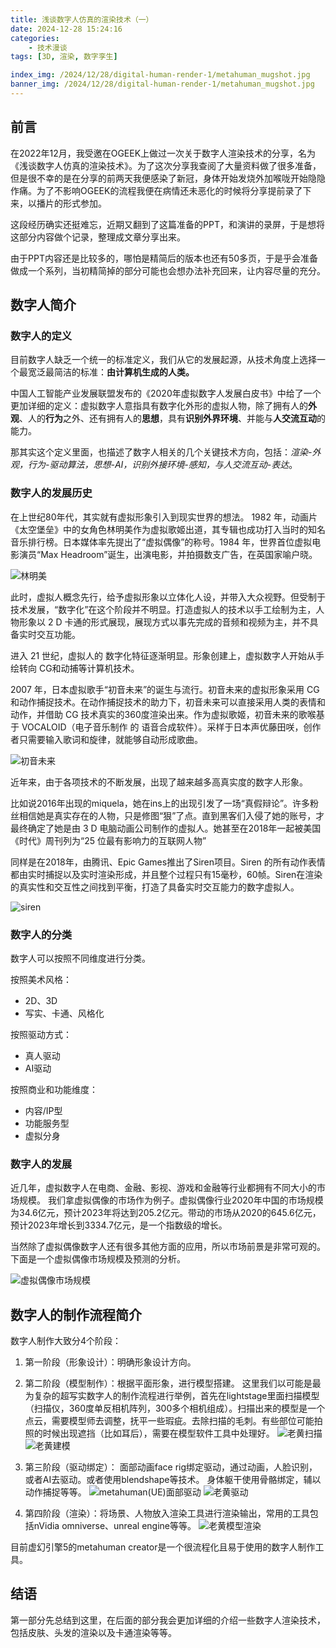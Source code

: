 ```yaml
---
title: 浅谈数字人仿真的渲染技术（一）
date: 2024-12-28 15:24:16
categories: 
	- 技术漫谈
tags: [3D, 渲染, 数字孪生]

index_img: /2024/12/28/digital-human-render-1/metahuman_mugshot.jpg
banner_img: /2024/12/28/digital-human-render-1/metahuman_mugshot.jpg
---
```


## 前言
在2022年12月，我受邀在OGEEK上做过一次关于数字人渲染技术的分享，名为《浅谈数字人仿真的渲染技术》。为了这次分享我查阅了大量资料做了很多准备，但是很不幸的是在分享的前两天我便感染了新冠，身体开始发烧外加喉咙开始隐隐作痛。为了不影响OGEEK的流程我便在病情还未恶化的时候将分享提前录了下来，以播片的形式参加。

这段经历确实还挺难忘，近期又翻到了这篇准备的PPT，和演讲的录屏，于是想将这部分内容做个记录，整理成文章分享出来。

由于PPT内容还是比较多的，哪怕是精简后的版本也还有50多页，于是乎会准备做成一个系列，当初精简掉的部分可能也会想办法补充回来，让内容尽量的充分。

## 数字人简介
### 数字人的定义
目前数字人缺乏一个统一的标准定义，我们从它的发展起源，从技术角度上选择一个最宽泛最简洁的标准：**由计算机生成的人类。**

中国人工智能产业发展联盟发布的《2020年虚拟数字人发展白皮书》中给了一个更加详细的定义：虚拟数字人意指具有数字化外形的虚拟人物，除了拥有人的**外观**、人的**行为**之外、还有拥有人的**思想**，具有**识别外界环境**、并能与**人交流互动**的能力。

那其实这个定义里面，也描述了数字人相关的几个关键技术方向，包括：*渲染-外观，行为-驱动算法，思想-AI，识别外接环境-感知，与人交流互动-表达*。

### 数字人的发展历史

在上世纪80年代，其实就有虚拟形象引入到现实世界的想法。
1982 年，动画片《太空堡垒》中的女角色林明美作为虚拟歌姬出道，其专辑也成功打入当时的知名音乐排行榜。日本媒体率先提出了“虚拟偶像”的称号。1984 年，世界首位虚拟电影演员“Max Headroom”诞生，出演电影，并拍摄数支广告，在英国家喻户晓。

![林明美](林明美.png)

此时，虚拟人概念先行，给予虚拟形象以立体化人设，并带入大众视野。但受制于技术发展，“数字化”在这个阶段并不明显。打造虚拟人的技术以手工绘制为主，人物形象以 2 D 卡通的形式展现，展现方式以事先完成的音频和视频为主，并不具备实时交互功能。

进入 21 世纪，虚拟人的 数字化特征逐渐明显。形象创建上，虚拟数字人开始从手绘转向 CG和动捕等计算机技术。

2007 年，日本虚拟歌手“初音未来”的诞生与流行。初音未来的虚拟形象采用 CG 和动作捕捉技术。在动作捕捉技术的助力下，初音未来可以直接采用人类的表情和动作，并借助 CG 技术真实的360度渲染出来。作为虚拟歌姬，初音未来的歌喉基于 VOCALOID（电子音乐制作 的 语音合成软件）。采样于日本声优藤田咲，创作者只需要输入歌词和旋律，就能够自动形成歌曲。

![初音未来](初音未来.png)

近年来，由于各项技术的不断发展，出现了越来越多高真实度的数字人形象。

比如说2016年出现的miquela，她在ins上的出现引发了一场“真假辩论”。许多粉丝相信她是真实存在的人物，只是修图“狠”了点。直到黑客们入侵了她的账号，才最终确定了她是由 3 D 电脑动画公司制作的虚拟人。她甚至在2018年一起被美国《时代》周刊列为“25 位最有影响力的互联网人物”

同样是在2018年，由腾讯、Epic Games推出了Siren项目。Siren 的所有动作表情都由实时捕捉以及实时渲染形成，并且整个过程只有15毫秒，60帧。Siren在渲染的真实性和交互性之间找到平衡，打造了具备实时交互能力的数字虚拟人。

![siren](siren.png)

### 数字人的分类
数字人可以按照不同维度进行分类。

按照美术风格：
 - 2D、3D
 - 写实、卡通、风格化

按照驱动方式：
 - 真人驱动
 - AI驱动

按照商业和功能维度：
 - 内容/IP型
 - 功能服务型
 - 虚拟分身

### 数字人的发展

近几年，虚拟数字人在电商、金融、影视、游戏和金融等行业都拥有不同大小的市场规模。
我们拿虚拟偶像的市场作为例子。虚拟偶像行业2020年中国的市场规模为34.6亿元，预计2023年将达到205.2亿元。带动的市场从2020的645.6亿元，预计2023年增长到3334.7亿元，是一个指数级的增长。

当然除了虚拟偶像数字人还有很多其他方面的应用，所以市场前景是非常可观的。下面是一个虚拟偶像市场规模及预测的分析。

![虚拟偶像市场规模](虚拟偶像市场规模.png)


## 数字人的制作流程简介

数字人制作大致分4个阶段：
 1. 第一阶段（形象设计）：明确形象设计方向。

 2. 第二阶段（模型制作）：根据平面形象，进行模型搭建。
这里我们以可能是最为复杂的超写实数字人的制作流程进行举例，首先在lightstage里面扫描模型（扫描仪，360度单反相机阵列，300多个相机组成）。扫描出来的模型是一个点云，需要模型师去调整，抚平一些瑕疵。去除扫描的毛刺。有些部位可能拍照的时候出现遮挡（比如耳后），需要在模型软件工具中处理好。
![老黄扫描](老黄扫描.png)
![老黄建模](老黄建模.png)

 3. 第三阶段（驱动绑定）：
面部动画face rig绑定驱动，通过动画，人脸识别，或者AI去驱动。或者使用blendshape等技术。
身体躯干使用骨骼绑定，辅以动作捕捉等等。
![metahuman(UE)面部驱动](metahuman面部驱动.png)
![老黄驱动](老黄驱动.png)

 4. 第四阶段（渲染）：将场景、人物放入渲染工具进行渲染输出，常用的工具包括nVidia omniverse、unreal engine等等。
![老黄模型渲染](老黄模型渲染.png)

目前虚幻引擎5的metahuman creator是一个很流程化且易于使用的数字人制作工具。

## 结语
第一部分先总结到这里，在后面的部分我会更加详细的介绍一些数字人渲染技术，包括皮肤、头发的渲染以及卡通渲染等等。